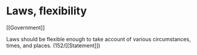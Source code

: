 # Laws, flexibility

[[Government]]

Laws should be flexible enough to take account of various circumstances, times, and places.
(152/[[Statement]])